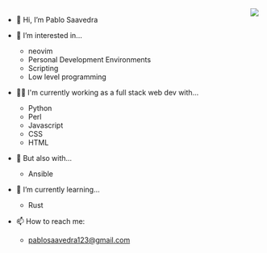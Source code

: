<img align="right" src="https://gifimage.net/wp-content/uploads/2017/11/falling-leaves-gif-transparent-12.gif" />

- 👋 Hi, I’m Pablo Saavedra

- 👀 I’m interested in...
  - neovim
  - Personal Development Environments
  - Scripting
  - Low level programming

- 👨‍💻 I'm currently working as a full stack web dev with...
  - Python
  - Perl
  - Javascript
  - CSS
  - HTML

- 🥷 But also with...
  - Ansible

- 🌱 I’m currently learning...
  - Rust

- 📫 How to reach me: 
  - pablosaavedra123@gmail.com

<!---
pablos123/pablos123 is a ✨ special ✨ repository because its `README.md` (this file) appears on your GitHub profile.
You can click the Preview link to take a look at your changes.
--->
